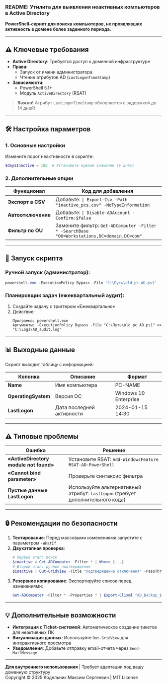 ### README: Утилита для выявления неактивных компьютеров в Active Directory

**PowerShell-скрипт для поиска компьютеров, не проявлявших активность в домене более заданного периода.**

---

## ⚠️ Ключевые требования
- **Active Directory**: Требуется доступ к доменной инфраструктуре
- **Права**: 
  - Запуск от имени администратора
  - Чтение атрибутов AD (`LastLogonTimeStamp`)
- **Зависимости**:
  - PowerShell 5.1+
  - Модуль `ActiveDirectory` (RSAT)

> **Важно!** Атрибут `LastLogonTimeStamp` обновляется с задержкой до 14 дней!

---

## 🛠 Настройка параметров

### 1. Основные настройки
Измените порог неактивности в скрипте:
```powershell
$daysInactive = 180  # Установите нужное значение (в днях)
```

### 2. Дополнительные опции
| Функционал | Код для добавления |
|------------|--------------------|
| **Экспорт в CSV** | Добавьте: `\| Export-Csv -Path "inactive_pcs.csv" -NoTypeInformation` |
| **Автоотключение** | Добавьте: `\| Disable-ADAccount -Confirm:$false` |
| **Фильтр по OU** | Замените фильтр: `Get-ADComputer -Filter * -SearchBase "OU=Workstations,DC=domain,DC=com"` |

---

## 🚀 Запуск скрипта

### Ручной запуск (администратор):
```powershell
powershell.exe -ExecutionPolicy Bypass -File "C:\Путь\old_pc_AD.ps1"
```

### Планировщик задач (ежеквартальный аудит):
1. Создайте задачу с триггером «Ежеквартально»
2. Действие: 
   ```
   Программа: powershell.exe
   Аргументы: -ExecutionPolicy Bypass -File "C:\Путь\old_pc_AD.ps1" >> "C:\Logs\AD_audit.log"
   ```

---

## 📊 Выходные данные
Скрипт выводит таблицу с информацией:

| Колонка | Описание | Формат |
|---------|----------|--------|
| **Name** | Имя компьютера | PC-NAME |
| **OperatingSystem** | Версия ОС | Windows 10 Enterprise |
| **LastLogon** | Дата последней активности | 2024-01-15 14:30 |

---

## ⚠️ Типовые проблемы

| Ошибка | Решение |
|--------|---------|
| **«ActiveDirectory module not found»** | Установите RSAT: `Add-WindowsFeature RSAT-AD-PowerShell` |
| **«Cannot bind parameter»** | Проверьте синтаксис фильтра |
| **Пустые данные LastLogon** | Используйте альтернативный атрибут: `lastLogon` (требует дополнительного кода) |

---

## 🔒 Рекомендации по безопасности
1. **Тестирование**: Перед массовыми изменениями запустите с параметром `-WhatIf`
2. **Двухэтапная проверка**:
   ```powershell
   # Первый этап: поиск
   $inactive = Get-ADComputer -Filter * | Where {...}
   # Второй этап: ручное подтверждение
   $inactive | Out-GridView -Title "Подтверждение отключения" -PassThru | Disable-ADAccount
   ```
3. **Резервное копирование**: Экспортируйте список перед изменениями:
   ```powershell
   Get-ADComputer -Filter * -Properties * | Export-Clixml "AD_Backup_$(Get-Date -Format yyyyMMdd).xml"
   ```

---

## 💡 Дополнительные возможности
- **Интеграция с Ticket-системой**: Автоматическое создание тикетов для неактивных ПК
- **Визуализация данных**: Используйте `Out-GridView` для интерактивного просмотра
- **Уведомления**: Добавьте отправку email-отчета через `Send-MailMessage`

---

**Для внутреннего использования** | Требует адаптации под вашу доменную структуру  
Copyright © 2025 Кодельник Максим Сергеевич | MIT License
